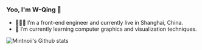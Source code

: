 ### Yoo, I'm W-Qing 👋

- 👨🏻‍💻 I’m a front-end engineer and currently live in Shanghai, China.
- 🌱 I’m currently learning computer graphics and visualization techniques.

![Mintnoii's Github stats](https://github-readme-stats.vercel.app/api?username=W-Qing&show_icons=true)

<!--
**W-Qing/W-Qing** is a ✨ _special_ ✨ repository because its `README.md` (this file) appears on your GitHub profile.

Here are some ideas to get you started:

- 🔭 I’m currently working on ...
- 🌱 I’m currently learning ...
- 👯 I’m looking to collaborate on ...
- 🤔 I’m looking for help with ...
- 💬 Ask me about ...
- 📫 How to reach me: ...
- 😄 Pronouns: ...
- ⚡ Fun fact: ...
-->
